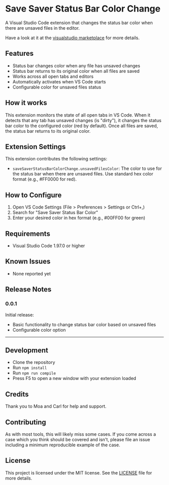 # Save Saver Status Bar Color Change

A Visual Studio Code extension that changes the status bar color when there are unsaved files in the editor.

Have a look at it at the [visualstudio marketplace](https://marketplace.visualstudio.com/items?itemName=raffepaffe.save-saver) for more details.

## Features

- Status bar changes color when any file has unsaved changes
- Status bar returns to its original color when all files are saved
- Works across all open tabs and editors
- Automatically activates when VS Code starts
- Configurable color for unsaved files status

## How it works

This extension monitors the state of all open tabs in VS Code. When it detects that any tab has unsaved changes (is "dirty"), it changes the status bar color to the configured color (red by default). Once all files are saved, the status bar returns to its original color.

## Extension Settings

This extension contributes the following settings:

* `saveSaverStatusBarColorChange.unsavedFilesColor`: The color to use for the status bar when there are unsaved files. Use standard hex color format (e.g., #FF0000 for red).

## How to Configure

1. Open VS Code Settings (File > Preferences > Settings or Ctrl+,)
2. Search for "Save Saver Status Bar Color"
3. Enter your desired color in hex format (e.g., #00FF00 for green)

## Requirements

- Visual Studio Code 1.97.0 or higher

## Known Issues

- None reported yet

## Release Notes

### 0.0.1

Initial release:
- Basic functionality to change status bar color based on unsaved files
- Configurable color option

---

## Development

- Clone the repository
- Run `npm install`
- Run `npm run compile`
- Press F5 to open a new window with your extension loaded

## Credits

Thank you to Moa and Carl for help and support. 

## Contributing

As with most tools, this will likely miss some cases. If you come across a case which you
think should be covered and isn't, please file an issue including a minimum reproducible example of the case.

## License

This project is licensed under the MIT license. See the [LICENSE](./LICENSE.md) file for more
details.


